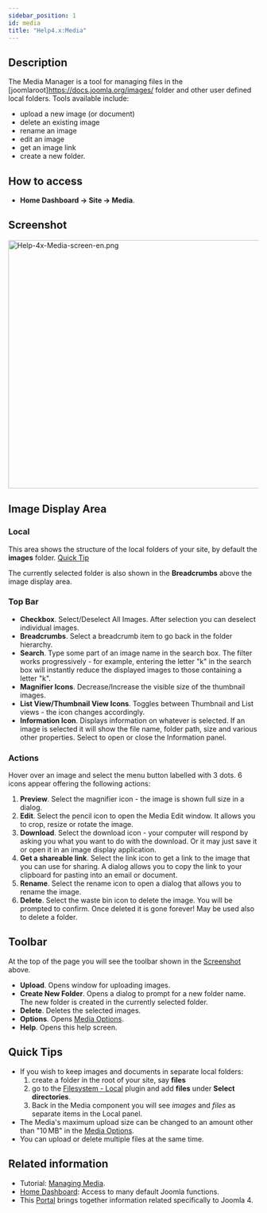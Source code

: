 ```yaml
---
sidebar_position: 1
id: media
title: "Help4.x:Media"
---
```

## Description

The Media Manager is a tool for managing files in the
\[joomlaroot\]https://docs.joomla.org/images/ folder and other user
defined local folders. Tools available include:

- upload a new image (or document)
- delete an existing image
- rename an image
- edit an image
- get an image link
- create a new folder.

## How to access

- **Home Dashboard **→** Site **→** Media**.

## Screenshot

<img
src="https://docs.joomla.org/images/thumb/5/5a/Help-4x-Media-screen-en.png/800px-Help-4x-Media-screen-en.png"
decoding="async"
srcset="https://docs.joomla.org/images/thumb/5/5a/Help-4x-Media-screen-en.png/1200px-Help-4x-Media-screen-en.png 1.5x, https://docs.joomla.org/images/thumb/5/5a/Help-4x-Media-screen-en.png/1600px-Help-4x-Media-screen-en.png 2x"
data-file-width="2240" data-file-height="1400" width="800" height="500"
alt="Help-4x-Media-screen-en.png" />

## Image Display Area

### Local

This area shows the structure of the local folders of your site, by
default the **images** folder. [Quick Tip](#quicktips)

The currently selected folder is also shown in the **Breadcrumbs** above
the image display area.

### Top Bar

- **Checkbox**. Select/Deselect All Images. After selection you can
  deselect individual images.
- **Breadcrumbs**. Select a breadcrumb item to go back in the folder
  hierarchy.
- **Search**. Type some part of an image name in the search box. The
  filter works progressively - for example, entering the letter "k" in
  the search box will instantly reduce the displayed images to those
  containing a letter "k".
- **Magnifier Icons**. Decrease/Increase the visible size of the
  thumbnail images.
- **List View/Thumbnail View Icons**. Toggles between Thumbnail and List
  views - the icon changes accordingly.
- **Information Icon**. Displays information on whatever is selected. If
  an image is selected it will show the file name, folder path, size and
  various other properties. Select to open or close the Information
  panel.

### Actions

Hover over an image and select the menu button labelled with 3 dots. 6
icons appear offering the following actions:

1.  **Preview**. Select the magnifier icon - the image is shown full
    size in a dialog.
2.  **Edit**. Select the pencil icon to open the Media Edit window. It
    allows you to crop, resize or rotate the image.
3.  **Download**. Select the download icon - your computer will respond
    by asking you what you want to do with the download. Or it may just
    save it or open it in an image display application.
4.  **Get a shareable link**. Select the link icon to get a link to the
    image that you can use for sharing. A dialog allows you to copy the
    link to your clipboard for pasting into an email or document.
5.  **Rename**. Select the rename icon to open a dialog that allows you
    to rename the image.
6.  **Delete**. Select the waste bin icon to delete the image. You will
    be prompted to confirm. Once deleted it is gone forever! May be used
    also to delete a folder.

## Toolbar

At the top of the page you will see the toolbar shown in the
[Screenshot](#screenshot) above.

- **Upload**. Opens window for uploading images.
- **Create New Folder**. Opens a dialog to prompt for a new folder name.
  The new folder is created in the currently selected folder.
- **Delete**. Deletes the selected images.
- **Options**. Opens [Media
  Options](https://docs.joomla.org/Help4.x:Media:_Options/en "Help4.x:Media: Options/en").
- **Help**. Opens this help screen.

## Quick Tips

- If you wish to keep images and documents in separate local folders:
  1.  create a folder in the root of your site, say **files**
  2.  go to the [Filesystem -
      Local](https://docs.joomla.org/J4.x:Media:_Options/en "J4.x:Media: Options/en")
      plugin and add **files** under **Select directories**.
  3.  Back in the Media component you will see *images* and *files* as
      separate items in the Local panel.
- The Media's maximum upload size can be changed to an amount other than
  "10 MB" in the [Media
  Options](https://docs.joomla.org/Help4.x:Media:_Options/en "Help4.x:Media: Options/en").
- You can upload or delete multiple files at the same time.

## Related information

- Tutorial: [Managing
  Media](https://docs.joomla.org/J4.x:Managing_Media/en "J4.x:Managing Media/en").
- [Home
  Dashboard](https://docs.joomla.org/Help4.x:Home_Dashboard/en "Help4.x:Home Dashboard/en"):
  Access to many default Joomla functions.
- This
  [Portal](https://docs.joomla.org/Portal:Joomla_4/en "Portal:Joomla 4/en")
  brings together information related specifically to Joomla 4.
